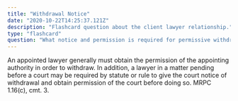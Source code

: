 ```yaml
---
title: "Withdrawal Notice"
date: "2020-10-22T14:25:37.121Z"
description: "Flashcard question about the client lawyer relationship."
type: "flashcard"
question: "What notice and permission is required for permissive withdrawal?"
---
```


An appointed lawyer generally must obtain the permission of the appointing authority in order to withdraw. In addition, a lawyer in a matter pending before a court may be required by statute or rule to give the court notice of withdrawal and obtain permission of the court before doing so. MRPC 1.16(c), cmt. 3.
